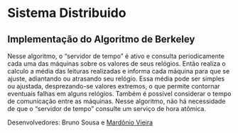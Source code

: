 # Sistema Distribuido

## Implementação do Algoritmo de Berkeley
Nesse algoritmo, o “servidor de tempo” é ativo e consulta periodicamente cada uma das máquinas 
sobre os valores de seus relógios. Então realiza o calculo a média das leituras realizadas e informa 
cada máquina para que se ajuste, adiantando ou atrasando seu relógio. Essa média pode ser simples
ou ajustada, desprezando-se valores extremos, o que permite contornar eventuais falhas em alguns 
relógios. Também é possível considerar o tempo de comunicação entre as máquinas. Nesse algoritmo, 
não há necessidade de que o “servidor de tempo” consulte um serviço de hora atômica.

Desenvolvedores: Bruno Sousa e [Mardônio Vieira](https://github.com/mardoniovieira)
